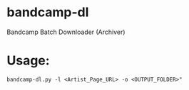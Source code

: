 # bandcamp-dl
Bandcamp Batch Downloader (Archiver)

# Usage:
`bandcamp-dl.py -l <Artist_Page_URL> -o <OUTPUT_FOLDER>"`
